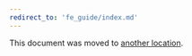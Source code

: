 ```yaml
---
redirect_to: 'fe_guide/index.md'
---
```


This document was moved to [another location](fe_guide/index.md).

<!-- This redirect file can be deleted after February 1, 2021. -->
<!-- Before deletion, see: https://docs.gitlab.com/ee/development/documentation/#move-or-rename-a-page -->
